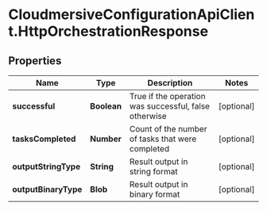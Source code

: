 # CloudmersiveConfigurationApiClient.HttpOrchestrationResponse

## Properties
Name | Type | Description | Notes
------------ | ------------- | ------------- | -------------
**successful** | **Boolean** | True if the operation was successful, false otherwise | [optional] 
**tasksCompleted** | **Number** | Count of the number of tasks that were completed | [optional] 
**outputStringType** | **String** | Result output in string format | [optional] 
**outputBinaryType** | **Blob** | Result output in binary format | [optional] 


